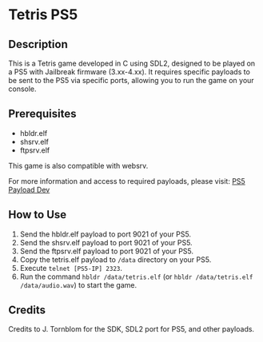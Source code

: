 # Tetris PS5

## Description
This is a Tetris game developed in C using SDL2, designed to be played on a PS5 with Jailbreak firmware (3.xx-4.xx). It requires specific payloads to be sent to the PS5 via specific ports, allowing you to run the game on your console.

## Prerequisites
- hbldr.elf
- shsrv.elf
- ftpsrv.elf

This game is also compatible with websrv.

For more information and access to required payloads, please visit: [PS5 Payload Dev](https://github.com/ps5-payload-dev)

## How to Use
1. Send the hbldr.elf payload to port 9021 of your PS5.
2. Send the shsrv.elf payload to port 9021 of your PS5.
3. Send the ftpsrv.elf payload to port 9021 of your PS5.
4. Copy the tetris.elf payload to `/data` directory on your PS5.
5. Execute `telnet [PS5-IP] 2323`.
6. Run the command `hbldr /data/tetris.elf` (or `hbldr /data/tetris.elf /data/audio.wav`) to start the game.

## Credits
Credits to J. Tornblom for the SDK, SDL2 port for PS5, and other payloads.
